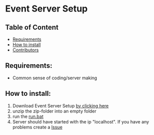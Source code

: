 # Event Server Setup
## Table of Content
- [Requirements](#Requirements)
- [How to install](#how-to-install)
- [Contributors](#Contributors)


## Requirements:
  - Common sense of coding/server making

## How to install:
1. Download Event Server Setup [by clicking here](https://google.com)
2. unzip the zip-folder into an empty folder
3. run the [run.bat](#how-to-install)
4. Server should have started with the ip "localhost". If you have any problems create a [Issue](https://github.com/Stacksyz/Server-Setups/issues)
